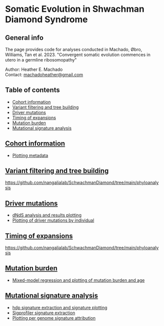 # Somatic Evolution in Shwachman Diamond Syndrome
 
 ## General info
 The page provides code for analyses conducted in Machado, Øbro, Williams, Tan et al. 2023.
 "Convergent somatic evolution commences in utero in a germline ribosomopathy"
 
 Author: Heather E. Machado \
 Contact: machadoheather@gmail.com
 
## Table of contents
* [Cohort information](01_cohort_information)
* [Variant filtering and tree building](02_variants_trees)
* [Driver mutations](03_driver_mutations)
* [Timing of expansions](04_phylogenetic_timing)
* [Mutation burden](05_mutation_burden)
* [Mutational signature analysis](06_mutational_signature_analysis)

 ## [Cohort information](01_cohort_information)
 * [Plotting metadata](01_cohort_information/plotting_metadata_fig1_clean.R)
 
 ## [Variant filtering and tree building](02_variants_trees)
 https://github.com/nangalialab/SchwachmanDiamond/tree/main/phyloanalysis
 
 ## [Driver mutations](03_driver_mutations)
 * [dNdS analysis and results plotting](03_driver_mutations/meta_analysis_10samples_allSDS8_buccal_Dec2021_SDS_clean.Rmd)
 * [Plotting of driver mutations by individual](03_driver_mutations/meta_analysis_10samples_allSDS8_buccal_Dec2021_SDS_clean.Rmd)


 ## [Timing of expansions](04_phylogenetic_timing)
 https://github.com/nangalialab/SchwachmanDiamond/tree/main/phyloanalysis


 ## [Mutation burden](05_mutation_burden)
  * [Mixed-model regression and plotting of mutation burden and age](05_mutation_burden/analyses_mutsigmixedmodel_10samples_buccal_clean.Rmd)

## [Mutational signature analysis](06_mutational_signature_analysis)
* [hdp signature extraction and signature plotting](03_mutational_signature_analysis/analyze_hdp_divideshared_10samples_allSDS8_buccal_Dec2021_clean.Rmd)
* [Sigprofiler signature extraction](03_mutational_signature_analysis/sigfit_SDS10_allSDS8_buccal_clean.R)
* [Plotting per genome signature attribution](03_mutational_signature_analysis/meta_analysis_sigfit_10samples_allSDS8_buccal_Dec2021_SDS_clean.Rmd)
